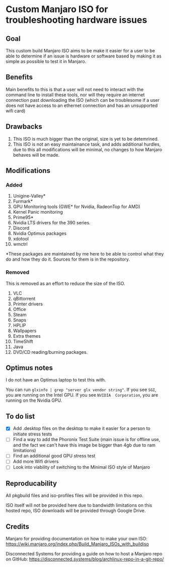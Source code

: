 # Custom Manjaro ISO for troubleshooting hardware issues

## Goal

This custom build Manjaro ISO aims to be make it easier for a user to be able to determine if an issue is hardware or software based by making it as simple as possible to test it in Manjaro.

## Benefits

Main benefits to this is that a user will not need to interact with the command line to install these tools, nor will they require an internet connection past downloading the ISO (which can be troublesome if a user does not have access to an ethernet connection and has an unsupported wifi card) 

## Drawbacks

1. This ISO is much bigger than the original, size is yet to be detemrined.
2. This ISO is not an easy maintainance task, and adds additional hurdles, due to this all modifications will be minimal, no changes to how Manjaro behaves will be made.


## Modifications

### Added

1. Unigine-Valley*
2. Furmark*
3. GPU Monitoring tools (GWE* for Nvidia, RadeonTop for AMD)
4. Kernel Panic monitoring
5. Prime95*
6. Nvidia LTS drivers for the 390 series. 
7. Discord
8. Nvidia Optimus packages 
9. xdotool
10. wmctrl

*These packages are maintained by me here to be able to control what they do and how they do it. Sources for them is in the repository.

### Removed
This is removed as an effort to reduce the size of the ISO.

1. VLC
2. qBittorrent
3. Printer drivers
4. Office
5. Steam
6. Snaps
7. HPLIP
8. Wallpapers
9. Extra themes
10. TimeShift
11. Java
12. DVD/CD reading/burning packages.

## Optimus notes

I do not have an Optimus laptop to test this with. 

You can run `glxinfo | grep "server glx vendor string"`. If you see 
`SGI`, you are running on the Intel GPU. If you see `NVIDIA 
Corporation`, you are running on the Nvidia GPU.

## To do list

- [x] Add .desktop files on the desktop to make it easier for a person to initiate stress tests
- [ ] Find a way to add the Phoronix Test Suite (main issue is for offline use, and the fact we can't have this image be bigger than 4gb due to ram limitations)
- [ ] Find an additional good GPU stress test 
- [ ] Add more Wifi drivers
- [ ] Look into viability of switching to the Minimal ISO style of Manjaro

## Reproducability

All pkgbuild files and iso-profiles files will be provided in this repo. 

ISO itself will not be provided here due to bandwidth limitations on this hosted repo, ISO downloads will be provided through Google Drive.

## Credits

Manjaro for providing documentation on how to make your own ISO: https://wiki.manjaro.org/index.php/Build_Manjaro_ISOs_with_buildiso

Disconnected Systems for providing a guide on how to host a Manjaro repo on GitHub: https://disconnected.systems/blog/archlinux-repo-in-a-git-repo/

